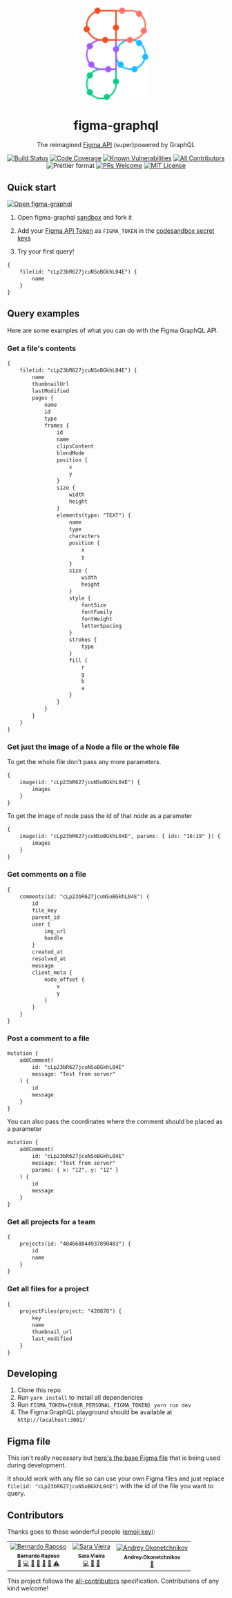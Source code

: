 <p align="center">
  <a href="http://figma-graphql.party">
    <img width="150" src="./assets/logo.svg">
  </a>
</p>

<h1 align="center">
figma-graphql
</h1>

<div align="center">

The reimagined [Figma API](https://www.figma.com/developers) (super)powered by GraphQL

[![Build Status][build-badge]][travis] [![Code Coverage][coverage-badge]][coverage] [![Known Vulnerabilities][snyk-badge]][snyk] [![All Contributors](https://img.shields.io/badge/all_contributors-3-orange.svg?style=flat-square)](#contributors) ![Prettier format][prettier-badge] [![PRs Welcome][prs-badge]][prs] [![MIT License][license-badge]][license]

</div>

## Quick start

[![Open figma-graphql][codesandbox-badge]][codesandbox]

1. Open figma-graphql [sandbox][codesandbox] and fork it

2. Add your [Figma API Token](https://www.figma.com/developers/docs#access-tokens) as `FIGMA_TOKEN` in the [codesandbox secret keys](https://codesandbox.io/docs/secrets)

3. Try your first query!

```gql
{
    file(id: "cLp23bR627jcuNSoBGkhL04E") {
        name
    }
}
```

## Query examples

Here are some examples of what you can do with the Figma GraphQL API.

### Get a file's contents

```gql
{
    file(id: "cLp23bR627jcuNSoBGkhL04E") {
        name
        thumbnailUrl
        lastModified
        pages {
            name
            id
            type
            frames {
                id
                name
                clipsContent
                blendMode
                position {
                    x
                    y
                }
                size {
                    width
                    height
                }
                elements(type: "TEXT") {
                    name
                    type
                    characters
                    position {
                        x
                        y
                    }
                    size {
                        width
                        height
                    }
                    style {
                        fontSize
                        fontFamily
                        fontWeight
                        letterSpacing
                    }
                    strokes {
                        type
                    }
                    fill {
                        r
                        g
                        b
                        a
                    }
                }
            }
        }
    }
}
```

### Get just the image of a Node a file or the whole file

To get the whole file don't pass any more parameters.

```gql
{
    image(id: "cLp23bR627jcuNSoBGkhL04E") {
        images
    }
}
```

To get the image of node pass the id of that node as a parameter

```gql
{
    image(id: "cLp23bR627jcuNSoBGkhL04E", params: { ids: "16:19" }) {
        images
    }
}
```

### Get comments on a file

```gql
{
    comments(id: "cLp23bR627jcuNSoBGkhL04E") {
        id
        file_key
        parent_id
        user {
            img_url
            handle
        }
        created_at
        resolved_at
        message
        client_meta {
            node_offset {
                x
                y
            }
        }
    }
}
```

### Post a comment to a file

```gql
mutation {
    addComment(
        id: "cLp23bR627jcuNSoBGkhL04E"
        message: "Test from server"
    ) {
        id
        message
    }
}
```

You can also pass the coordinates where the comment should be placed as a parameter

```gql
mutation {
    addComment(
        id: "cLp23bR627jcuNSoBGkhL04E"
        message: "Test from server"
        params: { x: "12", y: "12" }
    ) {
        id
        message
    }
}
```

### Get all projects for a team

```gql
{
    projects(id: "484668844937890483") {
        id
        name
    }
}
```

### Get all files for a project

```gql
{
    projectFiles(project: "420878") {
        key
        name
        thumbnail_url
        last_modified
    }
}
```

## Developing

1.  Clone this repo
2.  Run `yarn install` to install all dependencies
3.  Run `FIGMA_TOKEN={YOUR_PERSONAL_FIGMA_TOKEN} yarn run dev`
4.  The Figma GraphQL playground should be available at `http://localhost:3001/`

## Figma file

This isn't really necessary but [here's the base Figma file](https://www.figma.com/file/cLp23bR627jcuNSoBGkhL04E/Style-guide) that is being used during development.

It should work with any file so can use your own Figma files and just replace `file(id: "cLp23bR627jcuNSoBGkhL04E")` with the id of the file you want to query.

[license-badge]: https://img.shields.io/npm/l/figma-graphql.svg?style=flat-square
[license]: https://github.com/braposo/figma-graphql/blob/master/LICENSE
[prs-badge]: https://img.shields.io/badge/PRs-welcome-brightgreen.svg?style=flat-square
[prs]: http://makeapullrequest.com
[codesandbox-badge]: https://codesandbox.io/static/img/play-codesandbox.svg
[codesandbox]: https://codesandbox.io/s/github/braposo/figma-graphql/
[prettier-badge]: https://img.shields.io/badge/code_style-prettier-ff69b4.svg?style=flat-square
[build-badge]: https://img.shields.io/travis/com/braposo/figma-graphql.svg?style=flat-square
[travis]: https://travis-ci.com/braposo/figma-graphql
[coverage-badge]: https://img.shields.io/codecov/c/github/braposo/figma-graphql.svg?style=flat-square
[coverage]: https://codecov.io/github/braposo/figma-graphql
[snyk-badge]: https://snyk.io/test/github/braposo/figma-graphql/badge.svg?style=flat-square
[snyk]: https://snyk.io/test/github/braposo/figma-graphql

## Contributors

Thanks goes to these wonderful people ([emoji key](https://allcontributors.org/docs/en/emoji-key)):

<!-- ALL-CONTRIBUTORS-LIST:START - Do not remove or modify this section -->
<!-- prettier-ignore -->
<table><tr><td align="center"><a href="http://bernardoraposo.com"><img src="https://avatars2.githubusercontent.com/u/38172?v=4" width="100px;" alt="Bernardo Raposo"/><br /><sub><b>Bernardo Raposo</b></sub></a><br /><a href="#question-braposo" title="Answering Questions">💬</a> <a href="https://github.com/braposo/figma-graphql/commits?author=braposo" title="Code">💻</a> <a href="https://github.com/braposo/figma-graphql/commits?author=braposo" title="Documentation">📖</a> <a href="#design-braposo" title="Design">🎨</a> <a href="#ideas-braposo" title="Ideas, Planning, & Feedback">🤔</a> <a href="#review-braposo" title="Reviewed Pull Requests">👀</a> <a href="https://github.com/braposo/figma-graphql/commits?author=braposo" title="Tests">⚠️</a></td><td align="center"><a href="http://iamsaravieira.com"><img src="https://avatars0.githubusercontent.com/u/1051509?v=4" width="100px;" alt="Sara Vieira"/><br /><sub><b>Sara Vieira</b></sub></a><br /><a href="https://github.com/braposo/figma-graphql/commits?author=SaraVieira" title="Code">💻</a> <a href="https://github.com/braposo/figma-graphql/commits?author=SaraVieira" title="Documentation">📖</a> <a href="#review-SaraVieira" title="Reviewed Pull Requests">👀</a></td><td align="center"><a href="http://okonet.ru"><img src="https://avatars3.githubusercontent.com/u/11071?v=4" width="100px;" alt="Andrey Okonetchnikov"/><br /><sub><b>Andrey Okonetchnikov</b></sub></a><br /><a href="https://github.com/braposo/figma-graphql/commits?author=okonet" title="Documentation">📖</a></td></tr></table>

<!-- ALL-CONTRIBUTORS-LIST:END -->

This project follows the [all-contributors](https://github.com/all-contributors/all-contributors) specification. Contributions of any kind welcome!
